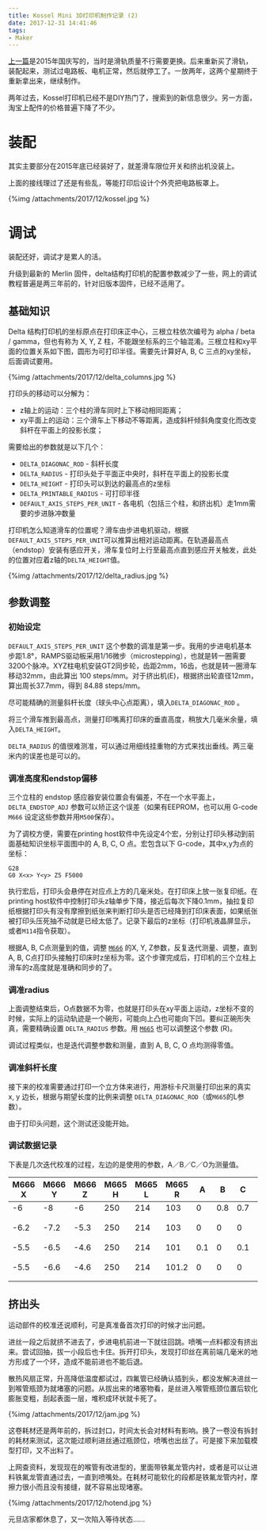 ```yaml
---
title: Kossel Mini 3D打印机制作记录 (2)
date: 2017-12-31 14:41:46
tags:
- Maker
---
```


[上一篇](/blog/2015/10/05/kossel-mini-3d-printer-making/)是2015年国庆写的，当时是滑轨质量不行需要更换。后来重新买了滑轨，装配起来，测试过电路板、电机正常，然后就停工了。一放两年，这两个星期终于重新拿出来，继续制作。

两年过去，Kossel打印机已经不是DIY热门了，搜索到的新信息很少。另一方面，淘宝上配件的价格普遍下降了不少。

# 装配

其实主要部分在2015年底已经装好了，就差滑车限位开关和挤出机没装上。

上面的接线理过了还是有些乱，等能打印后设计个外壳把电路板罩上。

{%img /attachments/2017/12/kossel.jpg %}

# 调试

装配还好，调试才是累人的活。

升级到最新的 Merlin 固件，delta结构打印机的配置参数减少了一些，网上的调试教程普遍是两三年前的，针对旧版本固件，已经不适用了。

## 基础知识

Delta 结构打印机的坐标原点在打印床正中心，三根立柱依次编号为 alpha / beta / gamma，但也有称为 X, Y, Z 柱，不能跟坐标系的三个轴混淆。三根立柱和xy平面的位置关系如下图，圆形为可打印半径。需要先计算好A, B, C 三点的xy坐标，后面调试要用。

{%img /attachments/2017/12/delta_columns.jpg %}

打印头的移动可以分解为：

* z轴上的运动：三个柱的滑车同时上下移动相同距离；
* xy平面上的运动：三个滑车上下移动不等距离，造成斜杆倾斜角度变化而改变斜杆在平面上的投影长度；

需要给出的参数就是以下几个：

* `DELTA_DIAGONAC_ROD` - 斜杆长度
* `DELTA_RADIUS` - 打印头处于平面正中央时，斜杆在平面上的投影长度
* `DELTA_HEIGHT` - 打印头可以到达的最高点的z坐标
* `DELTA_PRINTABLE_RADIUS` - 可打印半径
* `DEFAULT_AXIS_STEPS_PER_UNIT` - 各电机（包括三个柱，和挤出机）走1mm需要的步进脉冲数量

打印机怎么知道滑车的位置呢？滑车由步进电机驱动，根据`DEFAULT_AXIS_STEPS_PER_UNIT`可以推算出相对运动距离。在轨道最高点（endstop）安装有感应开关，滑车复位时上行至最高点直到感应开关触发，此处的位置对应着z轴的`DELTA_HEIGHT`值。

{%img /attachments/2017/12/delta_radius.jpg %}

## 参数调整

### 初始设定

`DEFAULT_AXIS_STEPS_PER_UNIT` 这个参数的调准是第一步。我用的步进电机基本步距1.8°，RAMPS驱动板采用1/16微步（microstepping），也就是转一圈需要3200个脉冲。XYZ柱电机安装GT2同步轮，齿距2mm，16齿，也就是转一圈滑车移动32mm，由此算出 100 steps/mm。对于挤出机(E)，根据挤出轮直径12mm，算出周长37.7mm，得到 84.88 steps/mm。

尽可能精确的测量斜杆长度（球头中心点距离），填入`DELTA_DIAGONAC_ROD` 。

将三个滑车推到最高点，测量打印嘴离打印床的垂直高度，稍放大几毫米余量，填入`DELTA_HEIGHT`。

`DELTA_RADIUS` 的值很难测准，可以通过用细线挂重物的方式来找出垂线。两三毫米内的误差也是可以的。

### 调准高度和endstop偏移

三个立柱的 endstop 感应器安装位置会有偏差，不在一个水平面上，`DELTA_ENDSTOP_ADJ` 参数可以矫正这个误差（如果有EEPROM，也可以用 G-code `M666` 设定这些参数并用`M500`保存）。

为了调校方便，需要在printing host软件中先设定4个宏，分别让打印头移动到前面基础知识坐标平面图中的 A, B, C, O 点。宏包含以下 G-code，其中x,y为点的坐标：

```
G28
G0 X<x> Y<y> Z5 F5000
```

执行宏后，打印头会悬停在对应点上方的几毫米处。在打印床上放一张复印纸。在printing host软件中控制打印头z轴单步下降，接近后每次下降0.1mm，抽拉复印纸根据打印头有没有摩擦到纸张来判断打印头是否已经降到打印床表面，如果纸张被打印头压死抽不动就是已经太低了。记录下最后的z坐标（打印机液晶屏显示，或者`M114`指令获取）。

根据A, B, C点测量到的值，调整 [`M666`](http://reprap.org/wiki/G-code#M666:_Set_delta_endstop_adjustment) 的X, Y, Z参数，反复迭代测量、调整，直到A, B, C点打印头接触打印床时z坐标为零。这个步骤完成后，打印机的三个立柱上滑车的z高度就是准确和同步的了。

### 调准radius

上面调整结束后，O点数据不为零，也就是打印头在xy平面上运动，z坐标不变的时候，实际上的运动轨迹是一个碗形，可能向上凸也可能向下凹。要纠正碗形失真，需要精确设置 `DELTA_RADIUS` 参数。用 [`M665`](http://reprap.org/wiki/G-code#M665:_Set_delta_configuration) 也可以调整这个参数 (R)。

调试过程类似，也是迭代调整参数和测量，直到 A, B, C, O 点均测得零值。

### 调准斜杆长度

接下来的校准需要通过打印一个立方体来进行，用游标卡尺测量打印出来的真实 x, y 边长，根据与期望长度的比例来调整 `DELTA_DIAGONAC_ROD`（或`M665`的L参数）。

由于打印头问题，这个测试还没能开始。

### 调试数据记录

下表是几次迭代校准的过程，左边的是使用的参数，A／B／C／O为测量值。

| M666 X | M666 Y | M666 Z | M665 H | M665 L | M665 R | A    | B    | C    | O    | Comment   |
| ------ | ------ | ------ | ------ | ------ | ------ | ---- | ---- | ---- | ---- | --------- |
| -6     | -8     | -6     | 250    | 214    | 103    | 0    | 0.8  | 0.7  | 1.3  |           |
| -6.2   | -7.2   | -5.3   | 250    | 214    | 103    | 0    | 0    | 0    | 0.7  | 高度和水平已校准  |
| -5.5   | -6.5   | -4.6   | 250    | 214    | 101    | 0.1  | 0    | 0.1  | 0    |           |
| -5.5   | -6.6   | -4.6   | 250    | 214    | 101.2  | 0    | 0    | 0    | 0    | radius已校准 |

## 挤出头

运动部件的校准还说顺利，可是真准备首次打印的时候才出问题。

进丝一段之后就挤不进去了，步进电机前进一下就往回跳。喷嘴一点料都没有挤出来。尝试回抽，拔一小段后也卡住。拆开打印头，发现打印丝在离前端几毫米的地方形成了一个环，造成不能前进也不能后退。

散热风扇正常，升高降低温度都试过，四氟管已经确认插到头，都没发解决进丝一到喉管瓶颈为就堵塞的问题。从拔出来的堵塞物看，是丝进入喉管瓶颈位置后软化膨胀变粗，刮起表面一层，堆积成环状就卡死了。

{%img /attachments/2017/12/jam.jpg %}

这卷耗材还是两年前的，拆过封口，时间太长会对材料有影响。换了一卷没有拆封的耗材来测试，这次能过顺利进丝通过瓶颈位，喷嘴也出丝了。可是接下来加载模型打印，又不出料了。

上网查资料，发现现在的喉管有改进型的，里面带铁氟龙管内衬，或者是可以让进料铁氟龙管直通过去，一直到喷嘴处。在耗材可能软化的段都是铁氟龙管内衬，摩擦力很小而且没有接缝，就不容易出现堵塞。

{%img /attachments/2017/12/hotend.jpg %}

元旦店家都休息了，又一次陷入等待状态......